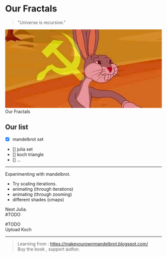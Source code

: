 # Our Fractals

> "Universe is recursive."  

![bugsmebruh](bugsmebruh.jpg)
Our Fractals

## Our list

- [x] mandelbrot set
- [] julia set
- [] koch triangle
- [] ...

---

Experimenting with mandelbrot.  
- Try scaling iterations.
- animating (through iterations)
- animating (through zooming)
- different shades (cmaps)

Next Julia.  
#TODO  

#TODO  
Upload Koch


---

> Learning from :
<https://makeyourownmandelbrot.blogspot.com/>  
Buy the book , support author.
